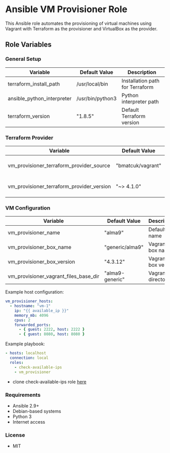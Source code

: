 # Ansible VM Provisioner Role

This Ansible role automates the provisioning of virtual machines using Vagrant with Terraform as the provisioner and VirtualBox as the provider.

## Role Variables

### General Setup
| Variable                      | Default Value       | Description                          |
|-------------------------------|---------------------|--------------------------------------|
| terraform_install_path        | /usr/local/bin      | Installation path for Terraform      |
| ansible_python_interpreter    | /usr/bin/python3    | Python interpreter path              |
| terraform_version             | "1.8.5"             | Default Terraform version            |

### Terraform Provider
| Variable                                  | Default Value       | Description                          |
|-------------------------------------------|---------------------|--------------------------------------|
| vm_provisioner_terraform_provider_source  | "bmatcuk/vagrant"   | Terraform provider source            |
| vm_provisioner_terraform_provider_version | "~> 4.1.0"          | Provider version constraint          |

### VM Configuration
| Variable                          | Default Value       | Description                          |
|-----------------------------------|---------------------|--------------------------------------|
| vm_provisioner_name               | "alma9"             | Default VM name                      |
| vm_provisioner_box_name           | "generic/alma9"     | Vagrant box name                     |
| vm_provisioner_box_version        | "4.3.12"            | Vagrant box version                  |
| vm_provisioner_vagrant_files_base_dir | "alma9-generic" | Vagrantfiles directory               |

Example host configuration:
```yaml
vm_provisioner_hosts:
  - hostname: "vm-1"
    ip: "{{ available_ip }}"
    memory_mb: 4096
    cpus: 2
    forwarded_ports:
      - { guest: 2222, host: 2222 }
      - { guest: 8080, host: 8080 }
```

Example playbook:
```yaml
- hosts: localhost
  connection: local
  roles:
    - check-available-ips
    - vm_provisioner
```

* clone check-available-ips role [here](https://github.com/kasimerbay/vm-provisioner.git)

### Requirements
- Ansible 2.9+
- Debian-based systems
- Python 3
- Internet access

### License
- MIT
